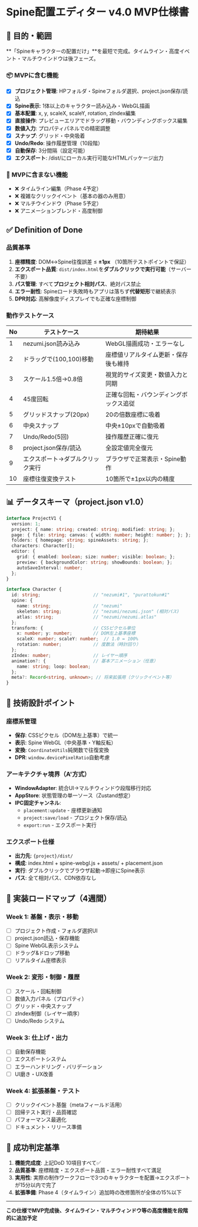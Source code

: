 # Spine配置エディター v4.0 MVP仕様書

## 🎯 **目的・範囲**
**「Spineキャラクターの配置だけ」**を最短で完成。タイムライン・高度イベント・マルチウインドウは後フェーズ。

### 📦 **MVPに含む機能**
- [x] **プロジェクト管理**: HPフォルダ・Spineフォルダ選択、project.json保存/読込
- [x] **Spine表示**: 1体以上のキャラクター読み込み・WebGL描画
- [x] **基本配置**: x, y, scaleX, scaleY, rotation, zIndex編集
- [x] **直接操作**: プレビューエリアでドラッグ移動・バウンディングボックス編集
- [x] **数値入力**: プロパティパネルでの精密調整
- [x] **スナップ**: グリッド・中央吸着
- [x] **Undo/Redo**: 操作履歴管理（10段階）
- [x] **自動保存**: 3分間隔（設定可能）
- [x] **エクスポート**: /dist/にローカル実行可能なHTMLパッケージ出力

### 🚫 **MVPに含まない機能**
- ❌ タイムライン編集（Phase 4予定）
- ❌ 複雑なクリックイベント（基本の器のみ用意）
- ❌ マルチウインドウ（Phase 5予定）
- ❌ アニメーションブレンド・高度制御

## ✅ **Definition of Done**

### **品質基準**
1. **座標精度**: DOM↔Spine往復誤差 ≤ **±1px** （10箇所テストポイントで保証）
2. **エクスポート品質**: `dist/index.html`を**ダブルクリックで実行可能**（サーバー不要）
3. **パス管理**: すべて**プロジェクト相対パス**、絶対パス禁止
4. **エラー耐性**: Spineロード失敗時もアプリは落ちず**代替矩形**で継続表示
5. **DPR対応**: 高解像度ディスプレイでも正確な座標制御

### **動作テストケース**
| No | テストケース | 期待結果 |
|----|-------------|----------|
| 1 | nezumi.json読み込み | WebGL描画成功・エラーなし |
| 2 | ドラッグで(100,100)移動 | 座標値リアルタイム更新・保存後も維持 |
| 3 | スケール1.5倍→0.8倍 | 視覚的サイズ変更・数値入力と同期 |
| 4 | 45度回転 | 正確な回転・バウンディングボックス追従 |
| 5 | グリッドスナップ(20px) | 20の倍数座標に吸着 |
| 6 | 中央スナップ | 中央±10pxで自動吸着 |
| 7 | Undo/Redo(5回) | 操作履歴正確に復元 |
| 8 | project.json保存/読込 | 全設定値完全復元 |
| 9 | エクスポート→ダブルクリック実行 | ブラウザで正常表示・Spine動作 |
| 10 | 座標往復変換テスト | 10箇所で±1px以内の精度 |

## 📊 **データスキーマ（project.json v1.0）**

```typescript
interface ProjectV1 {
  version: 1;
  project: { name: string; created: string; modified: string; };
  page: { file: string; canvas: { width: number; height: number; }; };
  folders: { homepage: string; spineAssets: string; };
  characters: Character[];
  editor: {
    grid: { enabled: boolean; size: number; visible: boolean; };
    preview: { backgroundColor: string; showBounds: boolean; };
    autoSaveInterval: number;
  };
}

interface Character {
  id: string;                    // "nezumi#1", "purattokun#1"
  spine: {
    name: string;                // "nezumi"
    skeleton: string;            // "nezumi/nezumi.json" (相対パス)
    atlas: string;               // "nezumi/nezumi.atlas"
  };
  transform: {                   // CSSピクセル単位
    x: number; y: number;        // DOM左上基準座標
    scaleX: number; scaleY: number;  // 1.0 = 100%
    rotation: number;            // 度数法（時計回り）
  };
  zIndex: number;                // レイヤー順序
  animation?: {                  // 基本アニメーション（任意）
    name: string; loop: boolean;
  };
  meta?: Record<string, unknown>; // 将来拡張用（クリックイベント等）
}
```

## 🔧 **技術設計ポイント**

### **座標系管理**
- **保存**: CSSピクセル（DOM左上基準）で統一
- **表示**: Spine WebGL（中央基準・Y軸反転）
- **変換**: `CoordinateUtils`純関数で往復変換
- **DPR**: `window.devicePixelRatio`自動考慮

### **アーキテクチャ境界（A'方式）**
- **WindowAdapter**: 統合UI→マルチウィンドウ段階移行対応
- **AppStore**: 状態管理の単一ソース（Zustand想定）
- **IPC固定チャンネル**:
  - `placement:update` - 座標更新通知
  - `project:save/load` - プロジェクト保存/読込
  - `export:run` - エクスポート実行

### **エクスポート仕様**
- **出力先**: `{project}/dist/`
- **構成**: index.html + spine-webgl.js + assets/ + placement.json
- **実行**: ダブルクリックでブラウザ起動→即座にSpine表示
- **パス**: 全て相対パス、CDN依存なし

## 📅 **実装ロードマップ（4週間）**

### **Week 1**: 基盤・表示・移動
- [ ] プロジェクト作成・フォルダ選択UI
- [ ] project.json読込・保存機能
- [ ] Spine WebGL表示システム
- [ ] ドラッグ&ドロップ移動
- [ ] リアルタイム座標表示

### **Week 2**: 変形・制御・履歴
- [ ] スケール・回転制御
- [ ] 数値入力パネル（プロパティ）
- [ ] グリッド・中央スナップ
- [ ] zIndex制御（レイヤー順序）
- [ ] Undo/Redo システム

### **Week 3**: 仕上げ・出力
- [ ] 自動保存機能
- [ ] エクスポートシステム
- [ ] エラーハンドリング・バリデーション
- [ ] UI磨き・UX改善

### **Week 4**: 拡張基盤・テスト
- [ ] クリックイベント基盤（metaフィールド活用）
- [ ] 回帰テスト実行・品質確認
- [ ] パフォーマンス最適化
- [ ] ドキュメント・リリース準備

## 🎯 **成功判定基準**
1. **機能完成度**: 上記DoD 10項目すべて✅
2. **品質基準**: 座標精度・エクスポート品質・エラー耐性すべて満足
3. **実用性**: 実際の制作ワークフローで3つのキャラクターを配置→エクスポートが15分以内で完了
4. **拡張準備**: Phase 4（タイムライン）追加時の改修箇所が全体の15%以下

---

**この仕様でMVP完成後、タイムライン・マルチウィンドウ等の高度機能を段階的に追加予定**